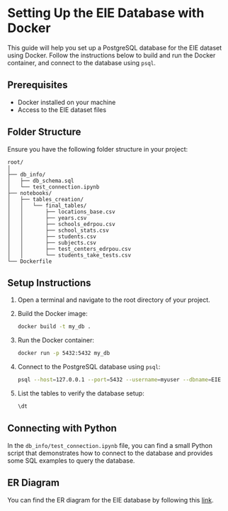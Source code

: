 # Setting Up the EIE Database with Docker

This guide will help you set up a PostgreSQL database for the EIE dataset using Docker. Follow the instructions below to build and run the Docker container, and connect to the database using `psql`.

## Prerequisites

- Docker installed on your machine
- Access to the EIE dataset files

## Folder Structure

Ensure you have the following folder structure in your project:

```
root/
│
├── db_info/
│   ├── db_schema.sql
│   └── test_connection.ipynb
├── notebooks/
│   ├── tables_creation/
│   │   └── final_tables/
│   │       ├── locations_base.csv
│   │       ├── years.csv
│   │       ├── schools_edrpou.csv
│   │       ├── school_stats.csv
│   │       ├── students.csv
│   │       ├── subjects.csv
│   │       ├── test_centers_edrpou.csv
│   │       └── students_take_tests.csv
└── Dockerfile
```

## Setup Instructions

1. Open a terminal and navigate to the root directory of your project.
2. Build the Docker image:

    ```sh
    docker build -t my_db .
    ```

3. Run the Docker container:

    ```sh
    docker run -p 5432:5432 my_db
    ```

4. Connect to the PostgreSQL database using `psql`:

    ```sh
    psql --host=127.0.0.1 --port=5432 --username=myuser --dbname=EIE
    ```

5. List the tables to verify the database setup:

    ```sh
    \dt
    ```

## Connecting with Python

In the `db_info/test_connection.ipynb` file, you can find a small Python script that demonstrates how to connect to the database and provides some SQL examples to query the database.

## ER Diagram

You can find the ER diagram for the EIE database by following this [link](https://docs.google.com/presentation/d/12pYsEAfbL02B18XaxiVKKt37p3-mMSexe7Mzbd5LTr4/edit?usp=sharing).